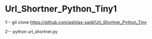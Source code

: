 # Url_Shortner_Python_Tiny1

1-- git clone https://github.com/aghilas-saidj/Url_Shortner_Python_Tiny


2-- python url_shortner.py
